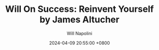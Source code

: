 ---
title: "Will On Success: Reinvent Yourself by James Altucher"
author: Will Napolini
date: 2024-04-09 20:55:00 +0800
categories: [Mindset, Book-summaries]
tags:
  [
    reinvent-yourself,
    james-altucher,
    self-improvement,
    personal-development,
    success,
    change-your-life,
    creativity,
    career-advice,
    entrepreneurship,
    emotional-resilience,
    mindset,
    adaptability,
    failure,
    bounce-back,
    growth-mindset,
    innovation,
    start-up,
    redefine-yourself,
    transformative,
    self-help,
    new-beginnings
  ]
image: https://pbs.twimg.com/media/GO15O0GW4AA5u01?format=jpg&name=large
alt: "Will On Success: Reinvent Yourself by James Altucher"
fallback:
  - 
  # Replace with the URL of your backup image
  -
  # Replace with the URL of your backup image
---